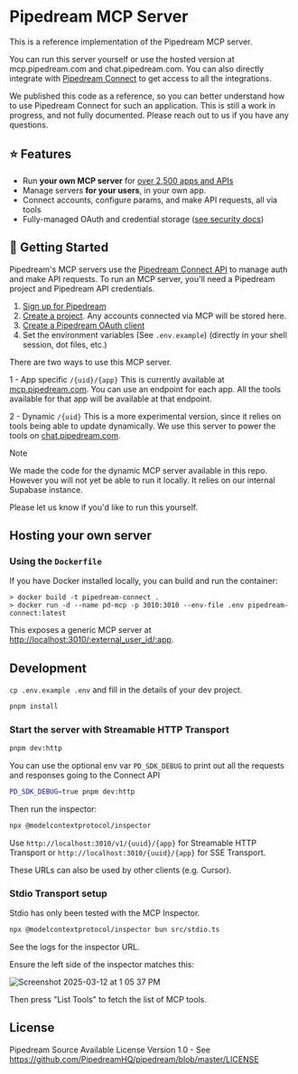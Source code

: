 # Pipedream MCP Server

This is a reference implementation of the Pipedream MCP server.

You can run this server yourself or use the hosted version at mcp.pipedream.com and chat.pipedream.com.
You can also directly integrate with [Pipedream Connect](https://pipedream.com/docs/connect/) to get
access to all the integrations.

We published this code as a reference, so you can better understand how to use Pipedream Connect for such
an application. This is still a work in progress, and not fully documented. Please reach out to us if you
have any questions.
## ⭐ Features

- Run **your own MCP server** for [over 2,500 apps and APIs](https://pipedream.com/apps)
- Manage servers **for your users**, in your own app.
- Connect accounts, configure params, and make API requests, all via tools
- Fully-managed OAuth and credential storage ([see security docs](https://pipedream.com/docs/privacy-and-security/#third-party-oauth-grants-api-keys-and-environment-variables))

## 🚀 Getting Started

Pipedream's MCP servers use the [Pipedream Connect API](https://pipedream.com/docs/connect/) to manage auth and make API requests. To run an MCP server, you'll need a Pipedream project and Pipedream API credentials.

1. [Sign up for Pipedream](https://pipedream.com/auth/signup)
2. [Create a project](https://pipedream.com/docs/workflows/projects/#creating-projects). Any accounts connected via MCP will be stored here.
3. [Create a Pipedream OAuth client](https://pipedream.com/docs/rest-api/auth/#creating-an-oauth-client)
4. Set the environment variables (See `.env.example`) (directly in your shell session, dot files, etc.)

There are two ways to use this MCP server. 

1 - App specific
  `/{uid}/{app}`
  This is currently available at [mcp.pipedream.com](mcp.pipedream.com). You can use an endpoint for each app. 
  All the tools available for that app will be available at that endpoint.

2 - Dynamic
    `/{uid}`
    This is a more experimental version, since it relies on tools being able to update dynamically.
    We use this server to power the tools on [chat.pipedream.com](chat.pipedream.com).

> [!NOTE]
> We made the code for the dynamic MCP server available in this repo. However you will not yet be able to run it locally.
> It relies on our internal Supabase instance. 
>
> Please let us know if you'd like to run this yourself.

## Hosting your own server

### Using the `Dockerfile`

If you have Docker installed locally, you can build and run the container:

```console
> docker build -t pipedream-connect .
> docker run -d --name pd-mcp -p 3010:3010 --env-file .env pipedream-connect:latest
```

This exposes a generic MCP server at [http://localhost:3010/:external_user_id/:app](http://localhost:3010/:external_user_id/:app).


## Development

`cp .env.example .env` and fill in the details of your dev project.

```bash
pnpm install
```

### Start the server with Streamable HTTP Transport
```bash
pnpm dev:http
```

You can use the optional env var `PD_SDK_DEBUG` to print out all the requests and responses going to the Connect API

```bash
PD_SDK_DEBUG=true pnpm dev:http
```

Then run the inspector:

```bash
npx @modelcontextprotocol/inspector
```

Use `http://localhost:3010/v1/{uuid}/{app}` for Streamable HTTP Transport or `http://localhost:3010/{uuid}/{app}` for SSE Transport.

These URLs can also be used by other clients (e.g. Cursor).


### Stdio Transport setup
Stdio has only been tested with the MCP Inspector.

```bash
npx @modelcontextprotocol/inspector bun src/stdio.ts
```

See the logs for the inspector URL.

Ensure the left side of the inspector matches this:

![Screenshot 2025-03-12 at 1 05 37 PM](https://github.com/user-attachments/assets/cc650999-353c-45da-add8-7d8de867d6ed)


Then press "List Tools" to fetch the list of MCP tools.

## License

Pipedream Source Available License Version 1.0 - See https://github.com/PipedreamHQ/pipedream/blob/master/LICENSE
